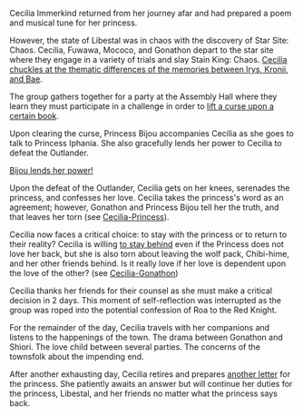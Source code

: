 Cecilia Immerkind returned from her journey afar and had prepared a poem and musical tune for her princess.

However, the state of Libestal was in chaos with the discovery of Star Site: Chaos. Cecilia, Fuwawa, Mococo, and Gonathon depart to the star site where they engage in a variety of trials and slay Stain King: Chaos. [Cecilia chuckles at the thematic differences of the memories between Irys, Kronii, and Bae](https://www.youtube.com/watch?v=I75IWfMGVgM&t=3320s).

The group gathers together for a party at the Assembly Hall where they learn they must participate in a challenge in order to [lift a curse upon a certain book](https://www.youtube.com/watch?v=I75IWfMGVgM&t=4270s).

Upon clearing the curse, Princess Bijou accompanies Cecilia as she goes to talk to Princess Iphania. She also gracefully lends her power to Cecilia to defeat the Outlander.

[Bijou lends her power!](#embed:https://www.youtube.com/watch?v=I75IWfMGVgM&t=6558)

Upon the defeat of the Outlander, Cecilia gets on her knees, serenades the princess, and confesses her love. Cecilia takes the princess's word as an agreement; however, Gonathon and Princess Bijou tell her the truth, and that leaves her torn (see [Cecilia-Princess](#edge:cecilia-iphania)).

Cecilia now faces a critical choice: to stay with the princess or to return to their reality? Cecilia is willing [to stay behind](https://www.youtube.com/watch?v=I75IWfMGVgM&t=9428s) even if the Princess does not love her back, but she is also torn about leaving the wolf pack, Chibi-hime, and her other friends behind. Is it really love if her love is dependent upon the love of the other? (see [Cecilia-Gonathon](#edge:cecilia-gigi))

Cecilia thanks her friends for their counsel as she must make a critical decision in 2 days. This moment of self-reflection was interrupted as the group was roped into the potential confession of Roa to the Red Knight.

For the remainder of the day, Cecilia travels with her companions and listens to the happenings of the town. The drama between Gonathon and Shiori. The love child between several parties. The concerns of the townsfolk about the impending end.

After another exhausting day, Cecilia retires and prepares [another letter](https://www.youtube.com/watch?v=I75IWfMGVgM&t=15665s) for the princess. She patiently awaits an answer but will continue her duties for the princess, Libestal, and her friends no matter what the princess says back.
